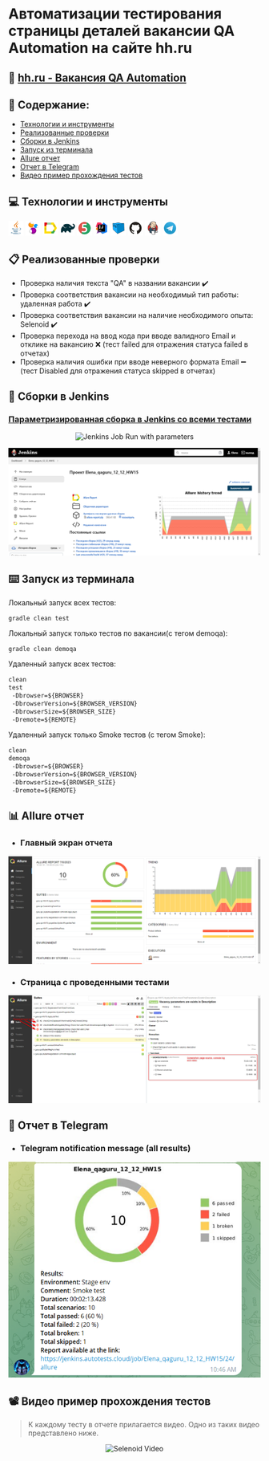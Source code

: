 # Автоматизации тестирования страницы деталей вакансии QA Automation на сайте hh.ru
## :link: <a target="_blank" href="https://hh.ru/vacancy/55354866?query=QA%20automation%20engineer&from=vacancy_search_catalog&hhtmFrom=vacancy_search_catalog">hh.ru - Вакансия QA Automation</a>

## :page_with_curl: Содержание:

- <a href="#computer-сode_stack">Технологии и инструменты</a>
- <a href="#clipboard-реализованные-проверки">Реализованные проверки</a>
- <a href="#robot-сборки-в-Jenkins">Сборки в Jenkins</a>
- <a href="#keyboard-запуск-из-терминала">Запуск из терминала</a>
- <a href="#bar_chart-allure-отчет">Allure отчет</a>
- <a href="#robot-отчет-в-telegram">Отчет в Telegram</a>
- <a href="#film_projector-видео-пример-прохождения-тестов">Видео пример прохождения тестов</a>

## :computer: Технологии и инструменты
<p align="left">
<img width="6%" title="Java" src="screenshots/logo/Java.svg">
<img width="6%" title="Selenide" src="screenshots/logo/Selenide.svg">
<img width="6%" title="Allure Report" src="screenshots/logo/Allure_Report.svg">
<img width="6%" title="Gradle" src="screenshots/logo/Gradle.svg">
<img width="6%" title="JUnit5" src="screenshots/logo/JUnit5.svg">
<img width="6%" title="IntelliJ IDEA" src="screenshots/logo/Intelij_IDEA.svg">
<img width="6%" title="Selenoid" src="screenshots/logo/Selenoid.svg">
<img width="6%" title="GitHub" src="screenshots/logo/GitHub.svg">
<img width="6%" title="Jenkins" src="screenshots/logo/Jenkins.svg">
<img width="6%" title="Telegram" src="screenshots/logo/Telegram.svg">
</p>



## :clipboard: Реализованные проверки
- Проверка наличия текста "QA" в названии вакансии :heavy_check_mark:
- Проверка соответствия вакансии на необходимый тип работы: удаленная работа :heavy_check_mark:
- Проверка соответствия вакансии на наличие необходимого опыта: Selenoid :heavy_check_mark:
- Проверка перехода на ввод кода при вводе валидного Email и отклике на вакансию :x: (тест failed для отражения статуса failed в отчетах)
- Проверка наличия ошибки при вводе неверного формата Email :heavy_minus_sign: (тест Disabled для отражения статуса skipped в отчетах)


## :robot: Сборки в Jenkins
### <a target="_blank" href="https://jenkins.autotests.cloud/job/Elena_qaguru_12_12_HW15/">Параметризированная сборка в Jenkins со всеми тестами</a>
<p align="center">
<img title="Jenkins Job Run with parameters" src="screenshots/jenkins-run.png.png">
</p>
<p align="center">
<img title="Jenkins Dashboard" src="screenshots/jenkins-dashboard-all.png">
</p>

 

## :keyboard: Запуск из терминала
Локальный запуск всех тестов:
```
gradle clean test
```

Локальный запуск только тестов по вакансии(c тегом demoqa):
```
gradle clean demoqa
```

Удаленный запуск всех тестов:
```
clean
test
 -Dbrowser=${BROWSER}
 -DbrowserVersion=${BROWSER_VERSION}
 -DbrowserSize=${BROWSER_SIZE}
 -Dremote=${REMOTE}
```

Удаленный запуск только Smoke тестов (c тегом Smoke):
```
clean
demoqa
 -Dbrowser=${BROWSER}
 -DbrowserVersion=${BROWSER_VERSION}
 -DbrowserSize=${BROWSER_SIZE}
 -Dremote=${REMOTE}
```

## :bar_chart: Allure отчет
- ### Главный экран отчета
<p align="center">
<img title="Allure Overview Dashboard" src="screenshots/allure-main-page.png">
</p>

- ### Страница с проведенными тестами
<p align="center">
<img title="Allure Test Page" src="screenshots/allure-test-page.png">
</p>

## :robot: Отчет в Telegram
- ### Telegram notification message (all results)
<p align="center">
<img title="Telegram notification message (all results)" src="screenshots/telegram-bot.png">
</p>


## :film_projector: Видео пример прохождения тестов
> К каждому тесту в отчете прилагается видео. Одно из таких видео представлено ниже.
<p align="center">
  <img title="Selenoid Video" src="screenshots/test-run.gif">